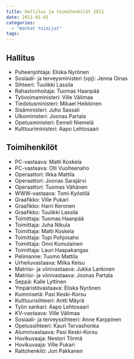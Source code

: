 ```yaml
---
title: Hallitus ja toimihenkilöt 2011
date: 2011-01-01
categories:
  - "Wanhat toimijat"
tags:
---
```



## Hallitus
- Puheenjohtaja: Eliska Nyrönen
- Sosiaali- ja terveysministeri (vpj): Jenna Oinas
- Sihteeri: Tuulikki Lassila
- Rahastonhoitaja: Tuomas Haanpää
- Työvoimaministeri:	Ville Välimaa
- Tiedotusministeri: Mikael Heikkinen
- Sisäministeri: Juho Sassali
- Ulkoministeri:	Joonas Partala
- Opetusministeri:	Eemeli Niemelä
- Kulttuuriministeri: Aapo Lehtosaari


## Toimihenkilöt
- PC-vastaava: Matti Koskela
- PC-vastaava: Olli Vuolteenaho
- Operaattori: Ilkka Mattila
- Operaattori: Joonas Sarajärvi
- Operaattori: Tuomas Vähänen
- WWW-vastaava: Tomi Kyöstilä
- Graafikko: Ville Pukari
- Graafikko: Harri Keronen
- Graafikko: Tuulikki Lassila
- Toimittaja: Tuomas Haanpää
- Toimittaja: Juha Nikula
- Toimittaja: Matti Koskela
- Toimittaja: Topi Pohjosaho
- Toimittaja: Onni Komulainen
- Toimittaja: Lauri Haapakangas
- Pelimanne: Tuomo Mattila
- Urheiluvastaava: Miika Keisu
- Matriisi- ja viinivastaava: Jukka Lankinen
- Matriisi- ja viinivastaava: Joonas Partala
- Seppä: Kalle Lyttinen
- Ympäristövastaava: Eliska Nyrönen
- Kummisetä: Pasi Keski-Korsu
- Kulttuurisihteeri: Antti Mäyrä
- Työn sankari: Aapo Lehtosaari
- KV-vastaava: Ville Välimaa
- Sosiaali- ja terveyssihteeri: Anne Karppinen
- Opetussihteeri: Kauri Tervashonka
- Alumnivastaava: Pasi Keski-Korsu
- Hovikuvaaja: Nestori Törmä
- Hovikuvaaja: Ville Pukari
- Rattohenkilö: Jori Pakkanen